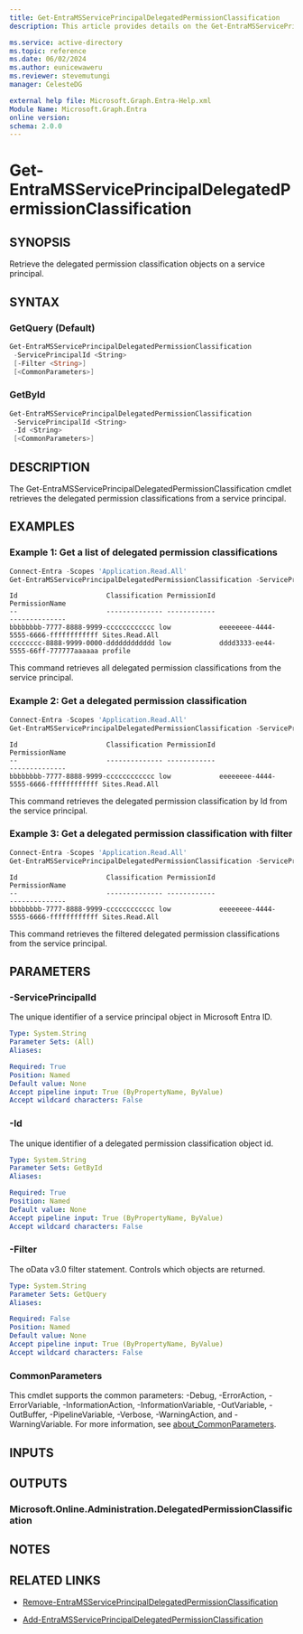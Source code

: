 ```yaml
---
title: Get-EntraMSServicePrincipalDelegatedPermissionClassification
description: This article provides details on the Get-EntraMSServicePrincipalDelegatedPermissionClassification command.

ms.service: active-directory
ms.topic: reference
ms.date: 06/02/2024
ms.author: eunicewaweru
ms.reviewer: stevemutungi
manager: CelesteDG

external help file: Microsoft.Graph.Entra-Help.xml
Module Name: Microsoft.Graph.Entra
online version:
schema: 2.0.0
---
```


# Get-EntraMSServicePrincipalDelegatedPermissionClassification

## SYNOPSIS

Retrieve the delegated permission classification objects on a service principal.

## SYNTAX

### GetQuery (Default)

```powershell
Get-EntraMSServicePrincipalDelegatedPermissionClassification 
 -ServicePrincipalId <String> 
 [-Filter <String>]
 [<CommonParameters>]
```

### GetById

```powershell
Get-EntraMSServicePrincipalDelegatedPermissionClassification 
 -ServicePrincipalId <String> 
 -Id <String>
 [<CommonParameters>]
```

## DESCRIPTION

The Get-EntraMSServicePrincipalDelegatedPermissionClassification cmdlet retrieves the delegated permission classifications from a service principal.

## EXAMPLES

### Example 1: Get a list of delegated permission classifications

```powershell
Connect-Entra -Scopes 'Application.Read.All'
Get-EntraMSServicePrincipalDelegatedPermissionClassification -ServicePrincipalId 'bbbb1111-cc22-3333-44dd-555555eeeeee'
```

```output
Id                      Classification PermissionId                         PermissionName
--                      -------------- ------------                         --------------
bbbbbbbb-7777-8888-9999-cccccccccccc low            eeeeeeee-4444-5555-6666-ffffffffffff Sites.Read.All
cccccccc-8888-9999-0000-dddddddddddd low            dddd3333-ee44-5555-66ff-777777aaaaaa profile
```

This command retrieves all delegated permission classifications from the service principal.

### Example 2: Get a delegated permission classification

```powershell
Connect-Entra -Scopes 'Application.Read.All'
Get-EntraMSServicePrincipalDelegatedPermissionClassification -ServicePrincipalId 'bbbb1111-cc22-3333-44dd-555555eeeeee' -Id 'bbbbbbbb-7777-8888-9999-cccccccccccc'
```

```output
Id                      Classification PermissionId                         PermissionName
--                      -------------- ------------                         --------------
bbbbbbbb-7777-8888-9999-cccccccccccc low            eeeeeeee-4444-5555-6666-ffffffffffff Sites.Read.All
```

This command retrieves the delegated permission classification by Id from the service principal.

### Example 3: Get a delegated permission classification with filter

```powershell
Connect-Entra -Scopes 'Application.Read.All'
Get-EntraMSServicePrincipalDelegatedPermissionClassification -ServicePrincipalId 'bbbb1111-cc22-3333-44dd-555555eeeeee -Filter "PermissionName eq 'Sites.Read.All'"
```

```output
Id                      Classification PermissionId                         PermissionName
--                      -------------- ------------                         --------------
bbbbbbbb-7777-8888-9999-cccccccccccc low            eeeeeeee-4444-5555-6666-ffffffffffff Sites.Read.All
```

This command retrieves the filtered delegated permission classifications from the service principal.

## PARAMETERS

### -ServicePrincipalId

The unique identifier of a service principal object in Microsoft Entra ID.

```yaml
Type: System.String
Parameter Sets: (All)
Aliases:

Required: True
Position: Named
Default value: None
Accept pipeline input: True (ByPropertyName, ByValue)
Accept wildcard characters: False
```

### -Id

The unique identifier of a delegated permission classification object id.

```yaml
Type: System.String
Parameter Sets: GetById
Aliases:

Required: True
Position: Named
Default value: None
Accept pipeline input: True (ByPropertyName, ByValue)
Accept wildcard characters: False
```

### -Filter

The oData v3.0 filter statement.
Controls which objects are returned.

```yaml
Type: System.String
Parameter Sets: GetQuery
Aliases:

Required: False
Position: Named
Default value: None
Accept pipeline input: True (ByPropertyName, ByValue)
Accept wildcard characters: False
```

### CommonParameters

This cmdlet supports the common parameters: -Debug, -ErrorAction, -ErrorVariable, -InformationAction, -InformationVariable, -OutVariable, -OutBuffer, -PipelineVariable, -Verbose, -WarningAction, and -WarningVariable. For more information, see [about_CommonParameters](https://go.microsoft.com/fwlink/?LinkID=113216).

## INPUTS

## OUTPUTS

### Microsoft.Online.Administration.DelegatedPermissionClassification

## NOTES

## RELATED LINKS

- [Remove-EntraMSServicePrincipalDelegatedPermissionClassification](Remove-EntraMSServicePrincipalDelegatedPermissionClassification.md)

- [Add-EntraMSServicePrincipalDelegatedPermissionClassification](Add-EntraMSServicePrincipalDelegatedPermissionClassification.md)
